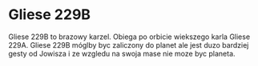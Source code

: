 # Gliese 229B

Gliese 229B to brazowy karzel. Obiega po orbicie wiekszego karla Gliese 229A.
Gliese 229B móglby byc zaliczony do planet ale jest duzo bardziej gesty od
Jowisza i ze wzgledu na swoja mase nie moze byc planeta.
